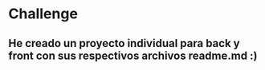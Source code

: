 # Challenge
## He creado un proyecto individual para back y front con sus respectivos archivos readme.md :)
